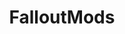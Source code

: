 ---
title: FalloutMods
crosslinks:
- fo4
- youtubefactsbot
- Fallout
- skyrimmods
- fodust
- youtubot
- FalloutCascadia
- Steam
- KotakuInAction
- fnv
- PCMasterRace
- FO4ImmersiveGameplay
- f4se
- Gamingcirclejerk
- u_imguralbumbot
- livven
- xkcd
- FO4mods
- pcmasterrace
- falloutsettlements
---